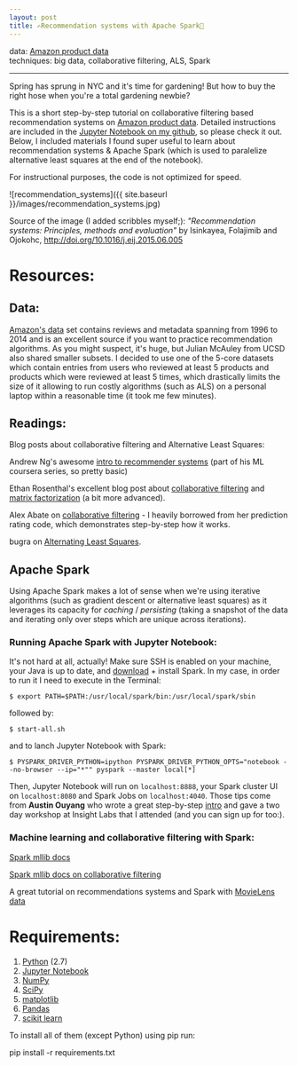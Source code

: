 ```yaml
---
layout: post
title: ✍️Recommendation systems with Apache Spark🤔
---
```

data: [Amazon product data](http://jmcauley.ucsd.edu/data/amazon/)   
techniques: big data, collaborative filtering, ALS, Spark   

---
Spring has sprung in NYC and it's time for gardening! But how to buy the right hose when you're a total gardening newbie?

This is a short step-by-step tutorial on collaborative filtering based recommendation systems on <a href="http://jmcauley.ucsd.edu/data/amazon/">Amazon product data</a>. Detailed instructions are included in the [Jupyter Notebook on my github](https://github.com/zuzannna/GardeningRecommendations/blob/master/GardeningToolsRecommender.ipynb), so please check it out. Below, I included materials I found super useful to learn about recommendation systems & Apache Spark (which is used to paralelize alternative least squares at the end of the notebook).

For instructional purposes, the code is not optimized for speed. 

![recommendation_systems]({{ site.baseurl }}/images/recommendation_systems.jpg)

Source of the image (I added scribbles myself;): _"Recommendation systems: Principles, methods and evaluation"_ by Isinkayea, Folajimib and Ojokohc, http://doi.org/10.1016/j.eij.2015.06.005

# Resources:

## Data:
[Amazon's data](http://jmcauley.ucsd.edu/data/amazon/) set contains reviews and metadata spanning from 1996 to 2014 and is an excellent source if you want to practice recommendation algorithms. As you might suspect, it's huge, but Julian McAuley from UCSD also shared smaller subsets. I decided to use one of the 5-core datasets which contain entries from users who reviewed at least 5 products and products which were reviewed at least 5 times, which drastically limits the size of it allowing to run costly algorithms (such as ALS) on a personal laptop within a reasonable time (it took me few minutes).


## Readings:

Blog posts about collaborative filtering and Alternative Least Squares: 

Andrew Ng's awesome [intro to recommender systems](https://www.coursera.org/learn/machine-learning/home/week/9) (part of his ML coursera series, so pretty basic)

Ethan Rosenthal's excellent blog post about [collaborative filtering](http://blog.ethanrosenthal.com/2015/11/02/intro-to-collaborative-filtering/) and [matrix factorization](http://blog.ethanrosenthal.com/2016/01/09/explicit-matrix-factorization-sgd-als/) (a bit more advanced).

Alex Abate on [collaborative filtering](http://alexabate.github.io/2016/11/05/movie-lens.html) - I heavily borrowed from her prediction rating code, which demonstrates step-by-step how it works.

bugra on [Alternating Least Squares](ttp://bugra.github.io/work/notes/2014-04-19/alternating-least-squares-method-for-collaborative-filtering/).

## Apache Spark

Using Apache Spark makes a lot of sense when we're using iterative algorithms (such as gradient descent or alternative least squares) as it leverages its capacity for *caching* / *persisting* (taking a snapshot of the data and iterating only over steps which are unique across iterations).

### Running Apache Spark with Jupyter Notebook:

It's not hard at all, actually! Make sure SSH is enabled on your machine, your Java is up to date, and [download](http://spark.apache.org/downloads.html) + install Spark. In my case, in order to run it I need to execute in the Terminal:

    $ export PATH=$PATH:/usr/local/spark/bin:/usr/local/spark/sbin

followed by:

    $ start-all.sh

and to lanch Jupyter Notebook with Spark:

    $ PYSPARK_DRIVER_PYTHON=ipython PYSPARK_DRIVER_PYTHON_OPTS="notebook --no-browser --ip="*"" pyspark --master local[*]


Then, Jupyter Notebook will run on <code>localhost:8888</code>, your Spark cluster UI on <code>localhost:8080</code> and Spark Jobs on <code>localhost:4040</code>. 
Those tips come from **Austin Ouyang** who wrote a great step-by-step [intro](http://blog.insightdatalabs.com/jupyter-on-apache-spark-step-by-step/) and gave a two day workshop at Insight Labs that I attended (and you can sign up for too:).

### Machine learning and collaborative filtering with Spark: 

[Spark mllib docs](http://spark.apache.org/docs/latest/mllib-guide.html)

[Spark mllib docs on collaborative filtering](https://spark.apache.org/docs/latest/mllib-collaborative-filtering.html)

A great tutorial on recommendations systems and Spark with [MovieLens data](https://databricks-training.s3.amazonaws.com/movie-recommendation-with-mllib.html)

# Requirements:

1. <a href="https://www.python.org/"> Python</a> (2.7)
2. <a href="http://jupyter.org/">Jupyter Notebook</a>
3. <a href="http://www.numpy.org/">NumPy</a>
4. <a href="http://www.scipy.org/">SciPy</a>
5. <a href="http://matplotlib.org/">matplotlib</a>
6. <a href="http://pandas.pydata.org">Pandas</a>
7. <a href="http://scikit-learn.org/stable/">scikit learn</a>

To install all of them (except Python) using pip run:

 pip install -r requirements.txt




